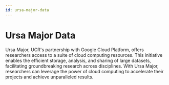 ```yaml
---
id: ursa-major-data
---
```


# Ursa Major Data

Ursa Major, UCR's partnership with Google Cloud Platform, offers researchers access to a suite of cloud computing resources. This initiative enables the efficient storage, analysis, and sharing of large datasets, facilitating groundbreaking research across disciplines. With Ursa Major, researchers can leverage the power of cloud computing to accelerate their projects and achieve unparalleled results.
